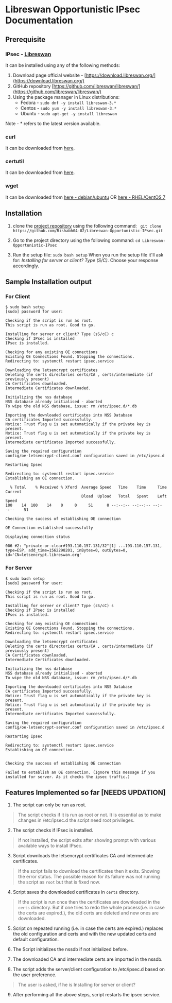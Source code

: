 
# Libreswan Opportunistic IPsec Documentation


## Prerequisite
### IPsec -  [Libreswan](https://github.com/libreswan/libreswan/)
It can be installed using any of the following methods:
1. Download page official website - [https://download.libreswan.org/](https://download.libreswan.org/)
2. GitHub repository [https://github.com/libreswan/libreswan/](https://github.com/libreswan/libreswan/)
3. Using the package manager in Linux distributions:
	* Fedora - `sudo dnf -y install libreswan-3.* `
	* Centos - `sudo yum -y install libreswan-3.*`
	* Ubuntu - `sudo apt-get -y install libreswan`

Note - * refers to the latest version available.

### curl
It can be downloaded from [here](https://curl.haxx.se/download.html).

### certutil
It can be downloaded from [here](https://chromium.googlesource.com/chromium/src/+/HEAD/docs/linux_cert_management.md).

### wget
It can be downloaded from [here - debian/ubuntu](https://www.cyberciti.biz/faq/how-to-install-wget-togetrid-of-error-bash-wget-command-not-found/) OR [here - RHEL/CentOS 7](https://www.cyberciti.biz/faq/yum-install-wget-redhat-cetos-rhel-7/)

## Installation

1. clone the [project repository](https://github.com/Rishabh04-02/Libreswan-Opportunistic-IPsec.git) using the following command:
` git clone https://github.com/Rishabh04-02/Libreswan-Opportunistic-IPsec.git`

2. Go to the project directory using the following command:
 `cd Libreswan-Opportunistic-IPsec`

 3. Run the setup file:
 `sudo bash setup`
 When you run the setup file it'll ask for: *Installing for server or client? Type (S/C)*. Choose your response accordingly.

## Sample Installation output

### For Client

	$ sudo bash setup
	[sudo] password for user:

	Checking if the script is run as root.
	This script is run as root. Good to go.

	Installing for server or client? Type (sS/cC) c
	Checking if IPsec is installed
	IPsec is installed.

	Checking for any existing OE connections
	Existing OE Connections Found. Stopping the connections.
	Redirecting to: systemctl restart ipsec.service

	Downloading the letsencrypt certificates
	Deleting the certs directories certs/CA , certs/intermediate (if previously present)
	CA Certificates downloaded.
	Intermediate Certificates downloaded.

	Initializing the nss database
	NSS database already initialised - aborted
	To wipe the old NSS database, issue: rm /etc/ipsec.d/*.db

	Importing the downloaded certificates into NSS Database
	CA certificates Imported successfully.
	Notice: Trust flag u is set automatically if the private key is present.
	Notice: Trust flag u is set automatically if the private key is present.
	Intermediate certificates Imported successfully.

	Saving the required configuration
	config/oe-letsencrypt-client.conf configuration saved in /etc/ipsec.d

	Restarting Ipsec

	Redirecting to: systemctl restart ipsec.service
	Establishing an OE connection.

	  % Total    % Received % Xferd  Average Speed   Time    Time     Time  Current
	                                 Dload  Upload   Total   Spent    Left  Speed
	100    14  100    14    0     0     51      0 --:--:-- --:--:-- --:--:--    51

	Checking the success of establishing OE connection

	OE Connection established successfully

	Displaying connection status

	006 #2: "private-or-clear#193.110.157.131/32"[1] ...193.110.157.131, type=ESP, add_time=1562298201, inBytes=0, outBytes=0, id='CN=letsencrypt.libreswan.org'


### For Server

	$ sudo bash setup
	[sudo] password for user:

	Checking if the script is run as root.
	This script is run as root. Good to go.

	Installing for server or client? Type (sS/cC) s
	Checking if IPsec is installed
	IPsec is installed.

	Checking for any existing OE connections
	Existing OE Connections Found. Stopping the connections.
	Redirecting to: systemctl restart ipsec.service

	Downloading the letsencrypt certificates
	Deleting the certs directories certs/CA , certs/intermediate (if previously present)
	CA Certificates downloaded.
	Intermediate Certificates downloaded.

	Initializing the nss database
	NSS database already initialised - aborted
	To wipe the old NSS database, issue: rm /etc/ipsec.d/*.db

	Importing the downloaded certificates into NSS Database
	CA certificates Imported successfully.
	Notice: Trust flag u is set automatically if the private key is present.
	Notice: Trust flag u is set automatically if the private key is present.
	Intermediate certificates Imported successfully.

	Saving the required configuration
	config/oe-letsencrypt-server.conf configuration saved in /etc/ipsec.d

	Restarting Ipsec

	Redirecting to: systemctl restart ipsec.service
	Establishing an OE connection.


	Checking the success of establishing OE connection

	Failed to establish an OE connection. (Ignore this message if you installed for server. As it checks the ipsec traffic.)


## Features Implemented so far [NEEDS UPDATION]

1. The script can only be run as root.

> The script checks if it is run as root or not. It is essential as to make changes in /etc/ipsec.d the script need root privileges.

2. The script checks if IPsec is installed.

> If not installed, the script exits after showing prompt with various available ways to install IPsec.

3. Script downloads the letsencrypt certificates CA and intermediate certificates.

> If the script fails to download the certificates then it exits. Showing the error status. The possible reason for its failure was not running the script as `root` but that is fixed now.


4. Script saves the downloaded certificates in `certs` directory.

> If the script is run once then the certificates are downloaded in the `certs` directory. But if one tries to redo the whole process(i.e. in case the certs are expired.), the old certs are deleted and new ones are downloaded.

5. Script on repeated running (i.e. in case the certs are expired.) replaces the old configuration and certs and with the new updated certs and default configuration.

6. The Script initializes the nssdb if not initialized before.

7. The downloaded CA and intermediate certs are imported in the nssdb.

8. The script adds the server/client configuration to /etc/ipsec.d based on the user preference.

> The user is asked, if he is Installing for server or client?

9. After performing all the above steps, script restarts the ipsec service.
